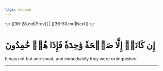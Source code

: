```yaml
---
tags: meccan
---
```


👈 [[36-28.md|Prev]] | [[36-30.md|Next]] 👉

# إِن كَانَتۡ إِلَّا صَيۡحَةٗ وَٰحِدَةٗ فَإِذَا هُمۡ خَٰمِدُونَ

It was not but one shout, and immediately they were extinguished

---


